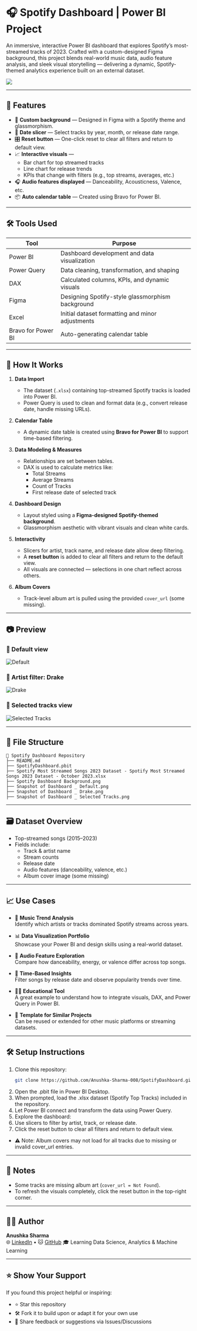 # 🎧 Spotify Dashboard | Power BI Project

An immersive, interactive Power BI dashboard that explores Spotify’s most-streamed tracks of 2023.
Crafted with a custom-designed Figma background, this project blends real-world music data, audio feature analysis, and sleek visual storytelling — delivering a dynamic, Spotify-themed analytics experience built on an external dataset.

<img src="./Snapshot of Dashboard _ Default.png">

---

## 📌 Features

- 🎨 **Custom background** — Designed in Figma with a Spotify theme and glassmorphism.
- 📅 **Date slicer** — Select tracks by year, month, or release date range.
- 🎛️ **Reset button** — One-click reset to clear all filters and return to default view.
- 📈 **Interactive visuals** — 
  - Bar chart for top streamed tracks  
  - Line chart for release trends  
  - KPIs that change with filters (e.g., top streams, averages, etc.)
- 🎧 **Audio features displayed** — Danceability, Acousticness, Valence, etc.
- 📦 **Auto calendar table** — Created using Bravo for Power BI.

---

## 🛠 Tools Used

| Tool            | Purpose                                               |
|-----------------|-------------------------------------------------------|
| Power BI        | Dashboard development and data visualization         |
| Power Query     | Data cleaning, transformation, and shaping           |
| DAX             | Calculated columns, KPIs, and dynamic visuals        |
| Figma           | Designing Spotify-style glassmorphism background     |
| Excel           | Initial dataset formatting and minor adjustments     |
| Bravo for Power BI | Auto-generating calendar table                    |

---

## 🚀 How It Works

1. **Data Import**  
   - The dataset (`.xlsx`) containing top-streamed Spotify tracks is loaded into Power BI.
   - Power Query is used to clean and format data (e.g., convert release date, handle missing URLs).

2. **Calendar Table**  
   - A dynamic date table is created using **Bravo for Power BI** to support time-based filtering.

3. **Data Modeling & Measures**  
   - Relationships are set between tables.
   - DAX is used to calculate metrics like:
     - Total Streams  
     - Average Streams  
     - Count of Tracks  
     - First release date of selected track

4. **Dashboard Design**  
   - Layout styled using a **Figma-designed Spotify-themed background**.
   - Glassmorphism aesthetic with vibrant visuals and clean white cards.

5. **Interactivity**  
   - Slicers for artist, track name, and release date allow deep filtering.
   - A **reset button** is added to clear all filters and return to the default view.
   - All visuals are connected — selections in one chart reflect across others.

6. **Album Covers**  
   - Track-level album art is pulled using the provided `cover_url` (some missing).

---

## 📷 Preview

### 🔹 Default view  
![Default](Snapshot%20of%20Dashboard%20_%20Default.png)

### 🔹 Artist filter: Drake  
![Drake](Snapshot%20of%20Dashboard%20_%20Drake.png)

### 🔹 Selected tracks view  
![Selected Tracks](Snapshot%20of%20Dashboard%20_%20Selected%20Tracks.png)

---

## 📁 File Structure
```
📁 Spotify Dashboard Repository
├── README.md
├── SpotifyDashboard.pbit
├── Spotify Most Streamed Songs 2023 Dataset - Spotify Most Streamed Songs 2023 Dataset - October 2023.xlsx
├── Spotify Dashboard Background.png
├── Snapshot of Dashboard _ Default.png
├── Snapshot of Dashboard _ Drake.png
├── Snapshot of Dashboard _ Selected Tracks.png
```

---

## 🗃 Dataset Overview

- Top-streamed songs (2015–2023)
- Fields include:
  - Track & artist name  
  - Stream counts  
  - Release date  
  - Audio features (danceability, valence, etc.)  
  - Album cover image (some missing)

---

## 📈 Use Cases

- 🎵 **Music Trend Analysis**  
  Identify which artists or tracks dominated Spotify streams across years.

- 📊 **Data Visualization Portfolio**  
  Showcase your Power BI and design skills using a real-world dataset.

- 🧪 **Audio Feature Exploration**  
  Compare how danceability, energy, or valence differ across top songs.

- 📅 **Time-Based Insights**  
  Filter songs by release date and observe popularity trends over time.

- 🧑‍🏫 **Educational Tool**  
  A great example to understand how to integrate visuals, DAX, and Power Query in Power BI.

- 📁 **Template for Similar Projects**  
  Can be reused or extended for other music platforms or streaming datasets.

---

## 🛠️ Setup Instructions

1. Clone this repository:
   ```bash
   git clone https://github.com/Anushka-Sharma-008/SpotifyDashboard.git
   ```
2. Open the .pbit file in Power BI Desktop.
3. When prompted, load the .xlsx dataset (Spotify Top Tracks) included in the repository.
4. Let Power BI connect and transform the data using Power Query.
5. Explore the dashboard:
6. Use slicers to filter by artist, track, or release date.
7. Click the reset button to clear all filters and return to default view.
- ⚠️ Note: Album covers may not load for all tracks due to missing or invalid cover_url entries.

---

## 📌 Notes

- Some tracks are missing album art (`cover_url = Not Found`).
- To refresh the visuals completely, click the reset button in the top-right corner.

---

## 🙋‍♀️ Author

**Anushka Sharma**  
🌐 [LinkedIn](https://www.linkedin.com/in/anushkasharma008/) • 🐱 [GitHub](https://github.com/Anushka-Sharma-008) 
🎓 Learning Data Science, Analytics & Machine Learning

---

## ⭐ Show Your Support

If you found this project helpful or inspiring:

- ⭐ Star this repository  
- 🛠️ Fork it to build upon or adapt it for your own use
- 💬 Share feedback or suggestions via Issues/Discussions
